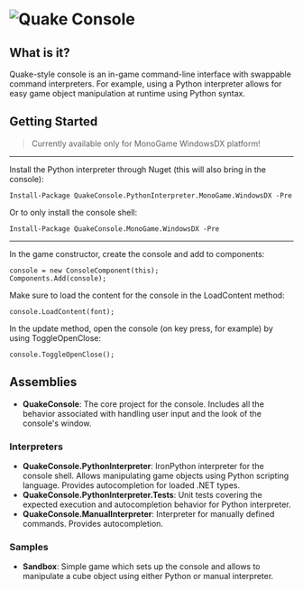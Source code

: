 ![Quake Console](https://jvcontent.blob.core.windows.net/images/quake_console_logo_h64.png)
===============

## What is it?

Quake-style console is an in-game command-line interface with swappable command interpreters. For example, using a Python interpreter allows for easy game object manipulation at runtime using Python syntax.

## Getting Started

> Currently available only for MonoGame WindowsDX platform!

-------

Install the Python interpreter through Nuget (this will also bring in the console):

`Install-Package QuakeConsole.PythonInterpreter.MonoGame.WindowsDX -Pre`

Or to only install the console shell:

`Install-Package QuakeConsole.MonoGame.WindowsDX -Pre`

-----

In the game constructor, create the console and add to components:

    console = new ConsoleComponent(this);
    Components.Add(console);

Make sure to load the content for the console in the LoadContent method:

`console.LoadContent(font);`

In the update method, open the console (on key press, for example) by using ToggleOpenClose:

`console.ToggleOpenClose();`

## Assemblies



- **QuakeConsole**: The core project for the console. Includes all the behavior associated with handling user input and the look of the console's window.

### Interpreters

- **QuakeConsole.PythonInterpreter**: IronPython interpreter for the console shell. Allows manipulating game objects using Python scripting language. Provides autocompletion for loaded .NET types.
- **QuakeConsole.PythonInterpreter.Tests**: Unit tests covering the expected execution and autocompletion behavior for Python interpreter.
- **QuakeConsole.ManualInterpreter**: Interpreter for manually defined commands. Provides autocompletion.

### Samples

- **Sandbox**: Simple game which sets up the console and allows to manipulate a cube object using either Python or manual interpreter.

